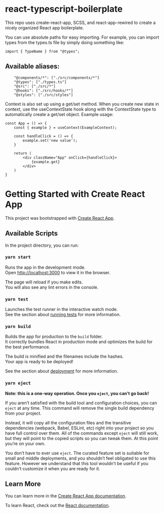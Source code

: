 # react-typescript-boilerplate

This repo uses create-react-app, SCSS, and react-app-rewired to create a nicely organized React app boilerplate.

You can use absolute paths for easy importing. For example, you can import types from the types.ts file by simply doing something like:

```
import { TypeName } from "@types";
```

## Available aliases:

```
    "@components/*": ["./src/components/*"]
    "@types": ["./types.ts"]
    "@src": ["./src/*"]
    "@hooks": ["./src/hooks/*"]
    "@styles": ["./src/styles"]
```

Context is also set up using a get/set method. 
When you create new state in context, use the useContextState hook along with the ContextState type to automatically create a get/set object. 
Example usage:

```
const App = () => {
    const { example } = useContext(ExampleContext);

    const handleClick = () => {
        example.set('new value');
    }

    return (
        <div className="App" onClick={handleClick}>
            {example.get}
        </div>
    )
}
```

# Getting Started with Create React App

This project was bootstrapped with [Create React App](https://github.com/facebook/create-react-app).

## Available Scripts

In the project directory, you can run:

### `yarn start`

Runs the app in the development mode.\
Open [http://localhost:3000](http://localhost:3000) to view it in the browser.

The page will reload if you make edits.\
You will also see any lint errors in the console.

### `yarn test`

Launches the test runner in the interactive watch mode.\
See the section about [running tests](https://facebook.github.io/create-react-app/docs/running-tests) for more information.

### `yarn build`

Builds the app for production to the `build` folder.\
It correctly bundles React in production mode and optimizes the build for the best performance.

The build is minified and the filenames include the hashes.\
Your app is ready to be deployed!

See the section about [deployment](https://facebook.github.io/create-react-app/docs/deployment) for more information.

### `yarn eject`

**Note: this is a one-way operation. Once you `eject`, you can’t go back!**

If you aren’t satisfied with the build tool and configuration choices, you can `eject` at any time. This command will remove the single build dependency from your project.

Instead, it will copy all the configuration files and the transitive dependencies (webpack, Babel, ESLint, etc) right into your project so you have full control over them. All of the commands except `eject` will still work, but they will point to the copied scripts so you can tweak them. At this point you’re on your own.

You don’t have to ever use `eject`. The curated feature set is suitable for small and middle deployments, and you shouldn’t feel obligated to use this feature. However we understand that this tool wouldn’t be useful if you couldn’t customize it when you are ready for it.

## Learn More

You can learn more in the [Create React App documentation](https://facebook.github.io/create-react-app/docs/getting-started).

To learn React, check out the [React documentation](https://reactjs.org/).
